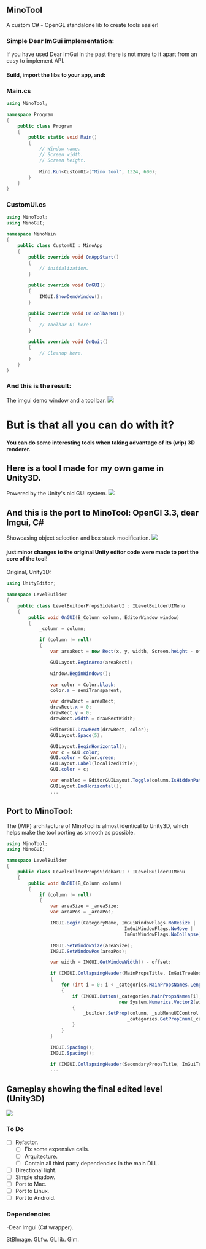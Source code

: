 ## MinoTool
A custom C# - OpenGL standalone lib to create tools easier!

### Simple Dear ImGui implementation: 
If you have used Dear ImGui in the past there is not more to it apart from an easy to implement API. 
#### Build, import the libs to your app, and: 

### Main.cs
```c#
using MinoTool;

namespace Program
{
    public class Program 
    {
        public static void Main()
        {
            // Window name.
            // Screen width.
            // Screen height.
            
            Mino.Run<CustomUI>("Mino tool", 1324, 600);
        }
    }
}
```

### CustomUI.cs
```c#
using MinoTool;
using MinoGUI;

namespace MinoMain
{
    public class CustomUI : MinoApp
    {
        public override void OnAppStart() 
        {
            // initialization.
        }

        public override void OnGUI()
        {
            IMGUI.ShowDemoWindow();
        }

        public override void OnToolbarGUI()
        {
            // Toolbar Ui here!
        }

        public override void OnQuit() 
        {
            // Cleanup here.
        }
    }
}
```
### And this is the result:
The imgui demo window and a tool bar.
![](readmefiles/basic.png)

# But is that all you can do with it? 

#### You can do some interesting tools when taking advantage of its (wip) 3D renderer.
## Here is a tool I made for my own game in Unity3D. 
Powered by the Unity's old GUI system.
![](readmefiles/unity3D_original_tool.gif)

## And this is the port to MinoTool:  OpenGl 3.3, dear Imgui, C#
Showcasing object selection and box stack modification.
![](readmefiles/standalone_tool_3d.gif)

#### just minor changes to the original Unity editor code were made to port the core of the tool!
Original, Unity3D:

```c#
using UnityEditor;

namespace LevelBuilder
{
    public class LevelBuilderPropsSidebarUI : ILevelBuilderUIMenu
    {
        public void OnGUI(B_Column column, EditorWindow window)
        {
            _column = column;

            if (column != null)
            {
                var areaRect = new Rect(x, y, width, Screen.height - offsetHeigh);

                GUILayout.BeginArea(areaRect);

                window.BeginWindows();

                var color = Color.black;
                color.a = semiTransparent;

                var drawRect = areaRect;
                drawRect.x = 0;
                drawRect.y = 0;
                drawRect.width = drawRectWidth;

                EditorGUI.DrawRect(drawRect, color);
                GUILayout.Space(5);

                GUILayout.BeginHorizontal();
                var c = GUI.color;
                GUI.color = Color.green;
                GUILayout.Label(localizedTitle);
                GUI.color = c;

                var enabled = EditorGUILayout.Toggle(column.IsHiddenPathEnabled);
                GUILayout.EndHorizontal();
                ...

```
## Port to MinoTool:
The (WIP) architecture of MinoTool is almost identical to Unity3D, which helps make the tool porting as smooth as possible.

```c#
using MinoTool;
using MinoGUI;

namespace LevelBuilder
{
    public class LevelBuilderPropsSidebarUI : ILevelBuilderUIMenu
    {
        public void OnGUI(B_Column column)
        {
            if (column != null)
            {
                var areaSize = _areaSize;
                var areaPos = _areaPos; 

                IMGUI.Begin(CategoryName, ImGuiWindowFlags.NoResize | 
                                           ImGuiWindowFlags.NoMove | 
                                           ImGuiWindowFlags.NoCollapse);

                IMGUI.SetWindowSize(areaSize);
                IMGUI.SetWindowPos(areaPos);

                var width = IMGUI.GetWindowWidth() - offset;

                if (IMGUI.CollapsingHeader(MainPropsTitle, ImGuiTreeNodeFlags.DefaultOpen))
                {
                    for (int i = 0; i < _categories.MainPropsNames.Length; i++)
                    {
                        if (IMGUI.Button(_categories.MainPropsNames[i], 
                                         new System.Numerics.Vector2(width, height)))
                        {
                            _builder.SetProp(column, _subMenuUIControl.Container, 
                                            _categories.GetPropEnum(_categories.MainPropsNames[i]));
                        }
                    }
                }

                IMGUI.Spacing();
                IMGUI.Spacing();

                if (IMGUI.CollapsingHeader(SecondaryPropsTitle, ImGuiTreeNodeFlags.DefaultOpen))
                ...
```
## Gameplay showing the final edited level (Unity3D)
![](readmefiles/level_gameplay.gif)

### To Do
- [ ] Refactor.
   - [ ] Fix some expensive calls.
   - [ ] Arquitecture.
   - [ ] Contain all third party dependencies in the main DLL.
- [ ] Directional light.
- [ ] Simple shadow.
- [ ] Port to Mac.
- [ ] Port to Linux.
- [ ] Port to Android.

### Dependencies
-Dear Imgui (C# wrapper).

StBImage.
GLfw.
GL lib.
Glm.
